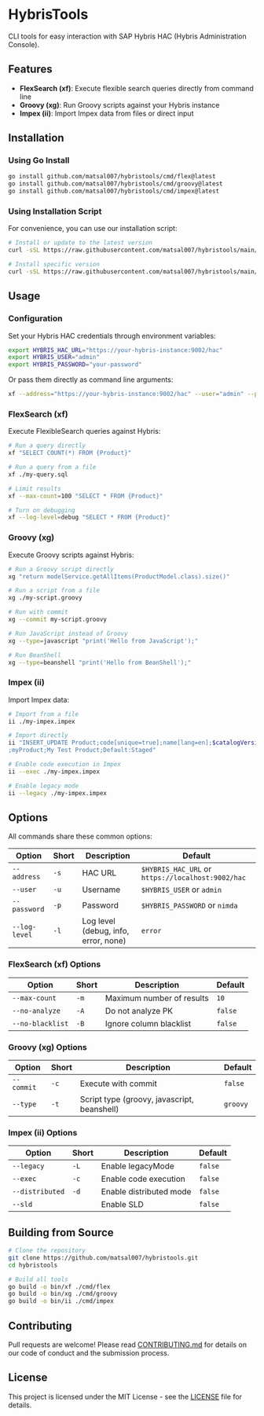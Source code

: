 # HybrisTools

CLI tools for easy interaction with SAP Hybris HAC (Hybris Administration Console).

## Features

- **FlexSearch (xf)**: Execute flexible search queries directly from command line
- **Groovy (xg)**: Run Groovy scripts against your Hybris instance
- **Impex (ii)**: Import Impex data from files or direct input

## Installation

### Using Go Install

```bash
go install github.com/matsal007/hybristools/cmd/flex@latest
go install github.com/matsal007/hybristools/cmd/groovy@latest  
go install github.com/matsal007/hybristools/cmd/impex@latest
```

### Using Installation Script

For convenience, you can use our installation script:

```bash
# Install or update to the latest version
curl -sSL https://raw.githubusercontent.com/matsal007/hybristools/main/install.sh | bash

# Install specific version
curl -sSL https://raw.githubusercontent.com/matsal007/hybristools/main/install.sh | bash -s v1.0.0
```

## Usage

### Configuration

Set your Hybris HAC credentials through environment variables:

```bash
export HYBRIS_HAC_URL="https://your-hybris-instance:9002/hac"
export HYBRIS_USER="admin"
export HYBRIS_PASSWORD="your-password"
```

Or pass them directly as command line arguments:

```bash
xf --address="https://your-hybris-instance:9002/hac" --user="admin" --password="your-password" "SELECT * FROM {Product}"
```

### FlexSearch (xf)

Execute FlexibleSearch queries against Hybris:

```bash
# Run a query directly
xf "SELECT COUNT(*) FROM {Product}"

# Run a query from a file
xf ./my-query.sql

# Limit results
xf --max-count=100 "SELECT * FROM {Product}"

# Turn on debugging
xf --log-level=debug "SELECT * FROM {Product}"
```

### Groovy (xg)

Execute Groovy scripts against Hybris:

```bash
# Run a Groovy script directly
xg "return modelService.getAllItems(ProductModel.class).size()"

# Run a script from a file
xg ./my-script.groovy

# Run with commit
xg --commit my-script.groovy

# Run JavaScript instead of Groovy
xg --type=javascript "print('Hello from JavaScript');"

# Run BeanShell
xg --type=beanshell "print('Hello from BeanShell');"
```

### Impex (ii)

Import Impex data:

```bash
# Import from a file
ii ./my-impex.impex

# Import directly
ii "INSERT_UPDATE Product;code[unique=true];name[lang=en];$catalogVersion
;myProduct;My Test Product;Default:Staged"

# Enable code execution in Impex
ii --exec ./my-impex.impex

# Enable legacy mode
ii --legacy ./my-impex.impex
```

## Options

All commands share these common options:

| Option | Short | Description | Default |
|--------|-------|-------------|---------|
| `--address` | `-s` | HAC URL | `$HYBRIS_HAC_URL` or `https://localhost:9002/hac` |
| `--user` | `-u` | Username | `$HYBRIS_USER` or `admin` |
| `--password` | `-p` | Password | `$HYBRIS_PASSWORD` or `nimda` |
| `--log-level` | `-l` | Log level (debug, info, error, none) | `error` |

### FlexSearch (xf) Options

| Option | Short | Description | Default |
|--------|-------|-------------|---------|
| `--max-count` | `-m` | Maximum number of results | `10` |
| `--no-analyze` | `-A` | Do not analyze PK | `false` |
| `--no-blacklist` | `-B` | Ignore column blacklist | `false` |

### Groovy (xg) Options

| Option | Short | Description | Default |
|--------|-------|-------------|---------|
| `--commit` | `-c` | Execute with commit | `false` |
| `--type` | `-t` | Script type (groovy, javascript, beanshell) | `groovy` |

### Impex (ii) Options

| Option | Short | Description | Default |
|--------|-------|-------------|---------|
| `--legacy` | `-L` | Enable legacyMode | `false` |
| `--exec` | `-c` | Enable code execution | `false` |
| `--distributed` | `-d` | Enable distributed mode | `false` |
| `--sld` | ` ` | Enable SLD | `false` |

## Building from Source

```bash
# Clone the repository
git clone https://github.com/matsal007/hybristools.git
cd hybristools

# Build all tools
go build -o bin/xf ./cmd/flex
go build -o bin/xg ./cmd/groovy
go build -o bin/ii ./cmd/impex
```

## Contributing

Pull requests are welcome! Please read [CONTRIBUTING.md](CONTRIBUTING.md) for details on our code of conduct and the submission process.

## License

This project is licensed under the MIT License - see the [LICENSE](LICENSE) file for details.
